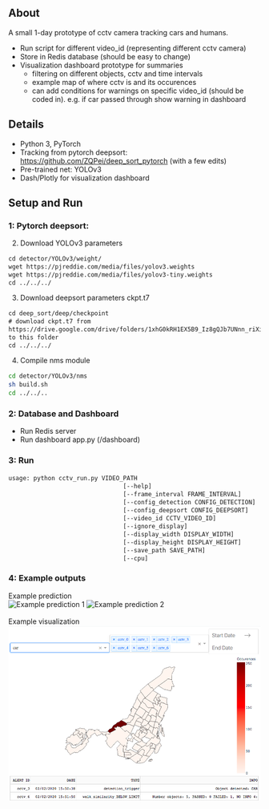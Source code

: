 ## About

A small 1-day prototype of cctv camera tracking cars and humans.

- Run script for different video_id (representing different cctv camera)
- Store in Redis database (should be easy to change)
- Visualization dashboard prototype for summaries
  - filtering on different objects, cctv and time intervals
  - example map of where cctv is and its occurences
  - can add conditions for warnings on specific video_id (should be coded in). e.g. if car passed through show warning in dashboard

## Details
- Python 3, PyTorch
- Tracking from pytorch deepsort: https://github.com/ZQPei/deep_sort_pytorch (with a few edits)
- Pre-trained net: YOLOv3
- Dash/Plotly for visualization dashboard



## Setup and Run

### 1: Pytorch deepsort:

2. Download YOLOv3 parameters
```
cd detector/YOLOv3/weight/
wget https://pjreddie.com/media/files/yolov3.weights
wget https://pjreddie.com/media/files/yolov3-tiny.weights
cd ../../../
```

3. Download deepsort parameters ckpt.t7
```
cd deep_sort/deep/checkpoint
# download ckpt.t7 from
https://drive.google.com/drive/folders/1xhG0kRH1EX5B9_Iz8gQJb7UNnn_riXi6 to this folder
cd ../../../
```  

4. Compile nms module
```bash
cd detector/YOLOv3/nms
sh build.sh
cd ../../..
```
### 2: Database and Dashboard
- Run Redis server
- Run dashboard app.py (/dashboard)

### 3: Run
```
usage: python cctv_run.py VIDEO_PATH
                                [--help]
                                [--frame_interval FRAME_INTERVAL]
                                [--config_detection CONFIG_DETECTION]
                                [--config_deepsort CONFIG_DEEPSORT]
                                [--video_id CCTV_VIDEO_ID]
                                [--ignore_display]
                                [--display_width DISPLAY_WIDTH]
                                [--display_height DISPLAY_HEIGHT]
                                [--save_path SAVE_PATH]          
                                [--cpu]          
```

### 4: Example outputs
Example prediction <br/>
![Example prediction 1](demo/predict_1.gif)
![Example prediction 2](demo/predict_2.gif)
<br/><br/>
Example visualization
![Visualization app](demo/visualization_app.png)
